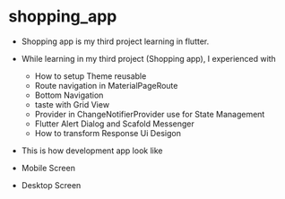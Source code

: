 # shopping_app

- Shopping app is my third project learning in flutter.
- While learning in my third project (Shopping app), I experienced with
    - How to setup Theme reusable
    - Route navigation in MaterialPageRoute
    - Bottom Navigation
    - taste with Grid View
    - Provider in ChangeNotifierProvider use for State Management
    - Flutter Alert Dialog and Scafold Messenger
    - How to transform Response Ui Desigon

- This is how development app look like

- Mobile Screen


- Desktop Screen




